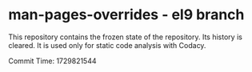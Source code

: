 # man-pages-overrides - el9 branch

This repository contains the frozen state of the repository.
Its history is cleared. It is used only for static code
analysis with Codacy.

Commit Time: 1729821544